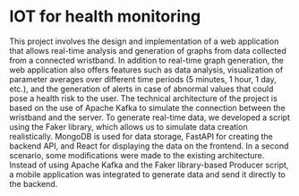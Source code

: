 # IOT for health monitoring
This project involves the design and implementation of a web application that allows real-time analysis and generation of graphs from data collected from a connected wristband. In addition to real-time graph generation, the web application also offers features such as data analysis, visualization of parameter averages over different time periods (5 minutes, 1 hour, 1 day, etc.), and the generation of alerts in case of abnormal values that could pose a health risk to the user. The technical architecture of the project is based on the use of Apache Kafka to simulate the connection between the wristband and the server. To generate real-time data, we developed a script using the Faker library, which allows us to simulate data creation realistically. MongoDB is used for data storage, FastAPI for creating the backend API, and React for displaying the data on the frontend. In a second scenario, some modifications were made to the existing architecture. Instead of using Apache Kafka and the Faker library-based Producer script, a mobile application was integrated to generate data and send it directly to the backend.
